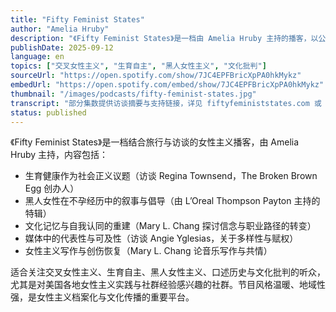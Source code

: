 ```yaml
---
title: "Fifty Feminist States"
author: "Amelia Hruby"
description: "《Fifty Feminist States》是一档由 Amelia Hruby 主持的播客，以公路旅行形式走访美国五十州，采访当地女性主义艺术家与倡导者。节目强调交叉性与跨地域视角，内容涵盖生育正义、黑人女性主义、媒体代表性、心理健康与社群组织，是一部结合口述历史与文化批判的女性主义档案。节目已于 2021 年完结，但所有集数仍可访问。"
publishDate: 2025-09-12
language: en
topics: ["交叉女性主义", "生育自主", "黑人女性主义", "文化批判"]
sourceUrl: "https://open.spotify.com/show/7JC4EPFBricXpPA0hkMykz"
embedUrl: "https://open.spotify.com/embed/show/7JC4EPFBricXpPA0hkMykz"
thumbnail: "/images/podcasts/fifty-feminist-states.jpg"
transcript: "部分集数提供访谈摘要与支持链接，详见 fiftyfeministstates.com 或 Softer Sounds 项目"
status: published
---
```


《Fifty Feminist States》是一档结合旅行与访谈的女性主义播客，由 Amelia Hruby 主持，内容包括：

- 生育健康作为社会正义议题（访谈 Regina Townsend，The Broken Brown Egg 创办人）
- 黑人女性在不孕经历中的叙事与倡导（由 L’Oreal Thompson Payton 主持的特辑）
- 文化记忆与自我认同的重建（Mary L. Chang 探讨信念与职业路径的转变）
- 媒体中的代表性与可及性（访谈 Angie Yglesias，关于多样性与赋权）
- 女性主义写作与创伤恢复（Mary L. Chang 论音乐写作与共情）

适合关注交叉女性主义、生育自主、黑人女性主义、口述历史与文化批判的听众，尤其是对美国各地女性主义实践与社群经验感兴趣的社群。节目风格温暖、地域性强，是女性主义档案化与文化传播的重要平台。
